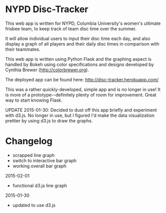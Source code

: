 NYPD Disc-Tracker
=====

This web app is written for NYPD, Columbia University's women's ultimate frisbee team, to keep track of team disc time over the summer.

It will allow individual users to input their disc time each day, and also display a graph of all players and their daily disc times in comparison with their teammates.

This web app is written using Python Flask and the graphing aspect is handled by Bokeh using color specifications and designs developed by Cynthia Brewer (http://colorbrewer.org).

The deployed app can be found here: http://disc-tracker.herokuapp.com/

This was a rather quickly-developed, simple app and is no longer in use! It is more of a prototype--definitely plenty of room for improvement. Great way to start knowing Flask.

UPDATE 2015-01-30: Decided to dust off this app briefly and experiment with d3.js. No longer in use, but I figured I'd make the data visualization prettier by using d3.js to draw the graphs.

# Changelog

 * scrapped line graph
 * switch to interactive bar graph
 * working overall bar graph

2015-02-01
 * functional d3.js line graph

2015-01-30
 * updated to use d3.js